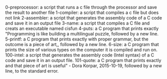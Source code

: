 0-preprocessor: a script that runs a c file through the processor and save the result to another file
1-compiler: a script that compiles a c file but does not link
2-assembler: a script that generates the assembly code of a C code and save it in an output file
3-name: a script that compiles a C file and creats an executable named cisfun
4-puts: a C program that prints exactly "Programming is like building a multilingual puzzle, followed by a new line.
5-printf: a C program that prints exactly with proper grammar, but the outcome is a piece of art,, followed by a new line.
6-size: a C program that prints the size of various types on the computer it is compiled and run on.
100-intel: a script that generates the assembly code (Intel syntax) of a C code and save it in an output file.
101-quote: a C program that prints exactly and that piece of art is useful" - Dora Korpar, 2015-10-19, followed by a new line, to the standard error.